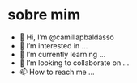 # sobre mim
- 👋 Hi, I’m @camillapbaldasso
- 👀 I’m interested in ...
- 🌱 I’m currently learning ...
- 💞️ I’m looking to collaborate on ...
- 📫 How to reach me ...

<!---
camillapbaldasso/camillapbaldasso is a ✨ special ✨ repository because its `README.md` (this file) appears on your GitHub profile.
You can click the Preview link to take a look at your changes.
--->

